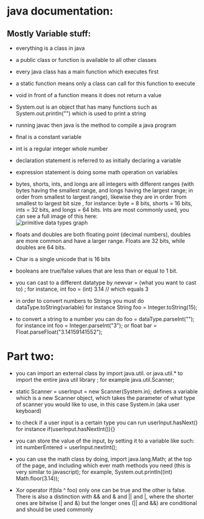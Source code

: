 # java documentation:



## Mostly Variable stuff:

* everything is a class in java

* a public class or function is available to all other classes 

* every java class has a main function which executes first

* a static function means only a class can call for this function to execute

* void in front of a function means it does not return a value

* System.out is an object that has many functions such as System.out.println("") which is used to print a string

* running javac <filename> then java <filename> is the method to compile a java program

* final is a constant variable

* int is a regular integer whole number

* declaration statement is referred to as initially declaring a variable

* expression statement is doing some math operation on variables

* bytes, shorts, ints, and longs are all integers with different ranges (with bytes having the smallest range, and 
longs having the largest range; in order from smallest to largest range), likewise they are in order from smallest to largest bit size
, for instance: byte = 8 bits, shorts = 16 bits, ints = 32 bits, and longs = 64 bits. Ints are most commonly used, 
you can see a full image of this here: <br/> ![primitive data types graph](http://xoax.net/web/crs/java/lessons/Lesson3/Image1.png)

* floats and doubles are both floating point (decimal numbers), doubles are more common and have a larger range. 
Floats are 32 bits, while doubles are 64 bits. 

* Char is a single unicode that is 16 bits

* booleans are true/false values that are less than or equal to 1 bit.

* you can cast to a different datatype by newvar = (what you want to cast to) <old var>; for instance, int foo = (int) 3.14 // which equals 3

* in order to convert numbers to Strings you must do dataType.toString(variable) for instance String foo =  Integer.toString(15);

* to convert a string to a number you can do foo = dataType.parseInt("<number>"); for instance int foo = Integer.parseInt("3"); or float bar = Float.parseFloat("3.14159141552");


# Part two:

* you can import an external class by import java.util.<classname> or java.util.* to import the entire java util library
; for example java.util.Scanner;
* static Scanner = userInput = new Scanner(System.in); defines a variable which is a new Scanner object, which takes the parameter of what type of scanner you would like to use, in this case System.in (aka user keyboard)

* to check if a user input is a certain type you can run userInput.hasNext<data type>()  for instance if(userInput.hasNextInt()){}

* you can store the value of the input, by setting it to a variable like such: int numberEntered = userInput.nextInt();

* you can use the math class by doing, import java.lang.Math; at the top of the page, and including which ever math methods you need (this is very similar to javascript); for example, System.out.println((int) Math.floor(3.14));

* Xor operator if(bla ^ foo) only one can be true and the other is false. There is also a distinction with && and & and || and |, where the shorter ones are bitwise (| and &)  but the longer ones (|| and &&) are conditional and should be used commonly
